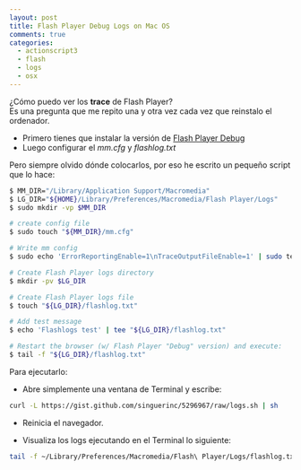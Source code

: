 ```yaml
---
layout: post
title: Flash Player Debug Logs on Mac OS
comments: true
categories:
  - actionscript3
  - flash
  - logs
  - osx
---
```


&iquest;C&oacute;mo puedo ver los **trace** de Flash Player?<br/>
Es una pregunta que me repito una y otra vez cada vez que reinstalo el ordenador.

- Primero tienes que instalar la versi&oacute;n de [Flash Player Debug](https://www.adobe.com/support/flashplayer/downloads.html)
- Luego configurar el _mm.cfg_ y _flashlog.txt_

Pero siempre olvido d&oacute;nde colocarlos, por eso he escrito un peque&ntilde;o script que lo hace:

```bash
$ MM_DIR="/Library/Application Support/Macromedia"
$ LG_DIR="${HOME}/Library/Preferences/Macromedia/Flash Player/Logs"
$ sudo mkdir -vp $MM_DIR

# create config file
$ sudo touch "${MM_DIR}/mm.cfg"

# Write mm config
$ sudo echo 'ErrorReportingEnable=1\nTraceOutputFileEnable=1' | sudo tee "${MM_DIR}/mm.cfg"

# Create Flash Player logs directory
$ mkdir -pv $LG_DIR

# Create Flash Player logs file
$ touch "${LG_DIR}/flashlog.txt"

# Add test message
$ echo 'Flashlogs test' | tee "${LG_DIR}/flashlog.txt"

# Restart the browser (w/ Flash Player "Debug" version) and execute:
$ tail -f "${LG_DIR}/flashlog.txt"
```

Para ejecutarlo:

- Abre simplemente una ventana de Terminal y escribe:

```bash
curl -L https://gist.github.com/singuerinc/5296967/raw/logs.sh | sh
```

- Reinicia el navegador.

- Visualiza los logs ejecutando en el Terminal lo siguiente:

```bash
tail -f ~/Library/Preferences/Macromedia/Flash\ Player/Logs/flashlog.txt
```

